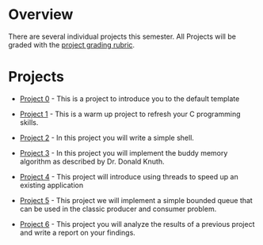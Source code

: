 # Overview

There are several individual projects this semester. All Projects will
be graded with the [project grading rubric](grading-rubric.xml).

# Projects

-   [Project 0](p0.xml) - This is a project to introduce you to the
    default template

-   [Project 1](p1.xml) - This is a warm up project to refresh your C
    programming skills.

-   [Project 2](p2.xml) - In this project you will write a simple shell.

-   [Project 3](p3.xml) - In this project you will implement the buddy
    memory algorithm as described by Dr. Donald Knuth.

-   [Project 4](p4.xml) - This project will introduce using threads to
    speed up an existing application

-   [Project 5](p5.xml) - This project we will implement a simple
    bounded queue that can be used in the classic producer and consumer
    problem.

-   [Project 6](p6.xml) - This project you will analyze the results of a
    previous project and write a report on your findings.
